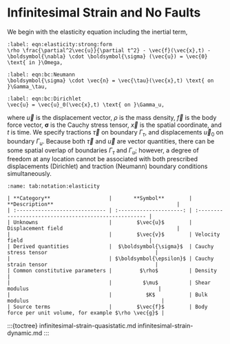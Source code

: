 # Infinitesimal Strain and No Faults

We begin with the elasticity equation including the inertial term,

```{math}
:label: eqn:elasticity:strong:form
\rho \frac{\partial^2\vec{u}}{\partial t^2} - \vec{f}(\vec{x},t) - \boldsymbol{\nabla} \cdot \boldsymbol{\sigma} (\vec{u}) = \vec{0} \text{ in }\Omega,
```

```{math}
:label: eqn:bc:Neumann
\boldsymbol{\sigma} \cdot \vec{n} = \vec{\tau}(\vec{x},t) \text{ on }\Gamma_\tau,
```

```{math}
:label: eqn:bc:Dirichlet
\vec{u} = \vec{u}_0(\vec{x},t) \text{ on }\Gamma_u,
```

where $\vec{u}$ is the displacement vector, $\rho$ is the mass density, $\vec{f}$ is the body force vector, $\boldsymbol{\sigma}$ is the Cauchy stress tensor, $\vec{x}$ is the spatial coordinate, and $t$ is time. We specify tractions $\vec{\tau}$ on boundary $\Gamma_\tau$, and displacements $\vec{u}_0$ on boundary $\Gamma_u$.
Because both $\vec{\tau}$ and $\vec{u}$ are vector quantities, there can be some spatial overlap of boundaries $\Gamma_\tau$ and $\Gamma_u$; however, a degree of freedom at any location cannot be associated with both prescribed displacements (Dirichlet) and traction (Neumann) boundary conditions simultaneously.

```{table} Mathematical notation for elasticity equation with infinitesimal strain.
:name: tab:notation:elasticity

| **Category**                   |       **Symbol**        | **Description**                                        |
| :----------------------------- | :---------------------: | :----------------------------------------------------- |
| Unknowns                       |        $\vec{u}$        | Displacement field                                     |
|                                |        $\vec{v}$        | Velocity field                                         |
| Derived quantities             |  $\boldsymbol{\sigma}$  | Cauchy stress tensor                                   |
|                                | $\boldsymbol{\epsilon}$ | Cauchy strain tensor                                   |
| Common constitutive parameters |         $\rho$          | Density                                                |
|                                |          $\mu$          | Shear modulus                                          |
|                                |           $K$           | Bulk modulus                                           |
| Source terms                   |        $\vec{f}$        | Body force per unit volume, for example $\rho \vec{g}$ |
```

:::{toctree}
infinitesimal-strain-quasistatic.md
infinitesimal-strain-dynamic.md
:::

